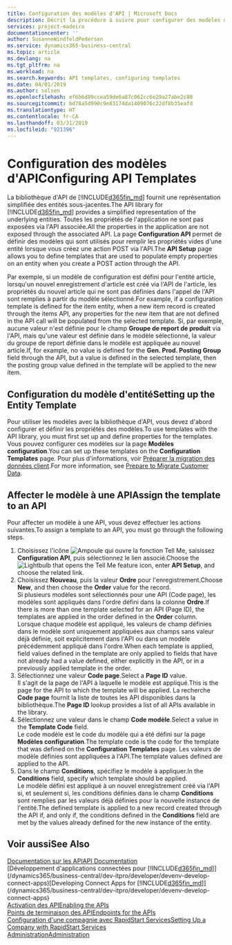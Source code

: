 ```yaml
---
title: Configuration des modèles d'API | Microsoft Docs
description: Décrit la procédure à suivre pour configurer des modèles d'API pour Dynamics 365 Business Central.
services: project-madeira
documentationcenter: ''
author: SusanneWindfeldPedersen
ms.service: dynamics365-business-central
ms.topic: article
ms.devlang: na
ms.tgt_pltfrm: na
ms.workload: na
ms.search.keywords: API templates, configuring templates
ms.date: 04/01/2019
ms.author: solsen
ms.openlocfilehash: ef6b6d89ccea59de6a87c062cc6e29a27abe2c88
ms.sourcegitcommit: bd78a5d990c9e83174da1409076c22df8b35eafd
ms.translationtype: HT
ms.contentlocale: fr-CA
ms.lasthandoff: 03/31/2019
ms.locfileid: "921396"
---
```

# <a name="configuring-api-templates"></a><span data-ttu-id="807dc-103">Configuration des modèles d'API</span><span class="sxs-lookup"><span data-stu-id="807dc-103">Configuring API Templates</span></span>
<span data-ttu-id="807dc-104">La bibliothèque d'API de [!INCLUDE[d365fin_md](includes/d365fin_md.md)] fournit une représentation simplifiée des entités sous-jacentes.</span><span class="sxs-lookup"><span data-stu-id="807dc-104">The API library for [!INCLUDE[d365fin_md](includes/d365fin_md.md)] provides a simplified representation of the underlying entities.</span></span> <span data-ttu-id="807dc-105">Toutes les propriétés de l'application ne sont pas exposées via l'API associée.</span><span class="sxs-lookup"><span data-stu-id="807dc-105">All the properties in the application are not exposed through the associated API.</span></span> <span data-ttu-id="807dc-106">La page **Configuration API** permet de définir des modèles qui sont utilisés pour remplir les propriétés vides d'une entité lorsque vous créez une action POST via l'API.</span><span class="sxs-lookup"><span data-stu-id="807dc-106">The **API Setup** page allows you to define templates that are used to populate empty properties on an entity when you create a POST action through the API.</span></span> 

<span data-ttu-id="807dc-107">Par exemple, si un modèle de configuration est défini pour l'entité article, lorsqu'un nouvel enregistrement d'article est créé via l'API de l'article, les propriétés du nouvel article qui ne sont pas définies dans l'appel de l'API sont remplies à partir du modèle sélectionné.</span><span class="sxs-lookup"><span data-stu-id="807dc-107">For example, if a configuration template is defined for the item entity, when a new item record is created through the items API, any properties for the new item that are not defined in the API call will be populated from the selected template.</span></span> <span data-ttu-id="807dc-108">Si, par exemple, aucune valeur n'est définie pour le champ **Groupe de report de produit** via l'API, mais qu'une valeur est définie dans le modèle sélectionné, la valeur du groupe de report définie dans le modèle est appliquée au nouvel article.</span><span class="sxs-lookup"><span data-stu-id="807dc-108">If, for example, no value is defined for the **Gen. Prod. Posting Group** field through the API, but a value is defined in the selected template, then the posting group value defined in the template will be applied to the new item.</span></span> 

## <a name="setting-up-the-entity-template"></a><span data-ttu-id="807dc-109">Configuration du modèle d'entité</span><span class="sxs-lookup"><span data-stu-id="807dc-109">Setting up the Entity Template</span></span>
<span data-ttu-id="807dc-110">Pour utiliser les modèles avec la bibliothèque d'API, vous devez d'abord configurer et définir les propriétés des modèles.</span><span class="sxs-lookup"><span data-stu-id="807dc-110">To use templates with the API library, you must first set up and define properties for the templates.</span></span> <span data-ttu-id="807dc-111">Vous pouvez configurer ces modèles sur la page **Modèles configuration**.</span><span class="sxs-lookup"><span data-stu-id="807dc-111">You can set up these templates on the **Configuration Templates** page.</span></span> <span data-ttu-id="807dc-112">Pour plus d'informations, voir [Préparer la migration des données client](admin-use-templates-to-prepare-customer-data-for-migration.md).</span><span class="sxs-lookup"><span data-stu-id="807dc-112">For more information, see [Prepare to Migrate Customer Data](admin-use-templates-to-prepare-customer-data-for-migration.md).</span></span> 

## <a name="assign-the-template-to-an-api"></a><span data-ttu-id="807dc-113">Affecter le modèle à une API</span><span class="sxs-lookup"><span data-stu-id="807dc-113">Assign the template to an API</span></span>

<span data-ttu-id="807dc-114">Pour affecter un modèle à une API, vous devez effectuer les actions suivantes.</span><span class="sxs-lookup"><span data-stu-id="807dc-114">To assign a template to an API, you must go through the following steps.</span></span>

1. <span data-ttu-id="807dc-115">Choisissez l'icône ![Ampoule qui ouvre la fonction Tell Me](media/ui-search/search_small.png "Dites-moi ce que vous voulez faire"), saisissez **Configuration API**, puis sélectionnez le lien associé.</span><span class="sxs-lookup"><span data-stu-id="807dc-115">Choose the ![Lightbulb that opens the Tell Me feature](media/ui-search/search_small.png "Tell me what you want to do") icon, enter **API Setup**, and choose the related link.</span></span>
2. <span data-ttu-id="807dc-116">Choisissez **Nouveau**, puis la valeur **Ordre** pour l'enregistrement.</span><span class="sxs-lookup"><span data-stu-id="807dc-116">Choose **New**, and then choose the **Order** value for the record.</span></span>  
<span data-ttu-id="807dc-117">Si plusieurs modèles sont sélectionnés pour une API (Code page), les modèles sont appliqués dans l'ordre défini dans la colonne **Ordre**.</span><span class="sxs-lookup"><span data-stu-id="807dc-117">If there is more than one template selected for an API (Page ID), the templates are applied in the order defined in the **Order** column.</span></span>   
<span data-ttu-id="807dc-118">Lorsque chaque modèle est appliqué, les valeurs de champ définies dans le modèle sont uniquement appliquées aux champs sans valeur déjà définie, soit explicitement dans l'API ou dans un modèle précédemment appliqué dans l'ordre.</span><span class="sxs-lookup"><span data-stu-id="807dc-118">When each template is applied, field values defined in the template are only applied to fields that have not already had a value defined, either explicitly in the API, or in a previously applied template in the order.</span></span> 
3. <span data-ttu-id="807dc-119">Sélectionnez une valeur **Code page**.</span><span class="sxs-lookup"><span data-stu-id="807dc-119">Select a **Page ID** value.</span></span>  
<span data-ttu-id="807dc-120">Il s'agit de la page de l'API à laquelle le modèle est appliqué.</span><span class="sxs-lookup"><span data-stu-id="807dc-120">This is the page for the API to which the template will be applied.</span></span> <span data-ttu-id="807dc-121">La recherche **Code page** fournit la liste de toutes les API disponibles dans la bibliothèque.</span><span class="sxs-lookup"><span data-stu-id="807dc-121">The **Page ID** lookup provides a list of all APIs available in the library.</span></span>
4. <span data-ttu-id="807dc-122">Sélectionnez une valeur dans le champ **Code modèle**.</span><span class="sxs-lookup"><span data-stu-id="807dc-122">Select a value in the **Template Code** field.</span></span>  
<span data-ttu-id="807dc-123">Le code modèle est le code du modèle qui a été défini sur la page **Modèles configuration**.</span><span class="sxs-lookup"><span data-stu-id="807dc-123">The template code is the code for the template that was defined on the **Configuration Templates** page.</span></span> <span data-ttu-id="807dc-124">Les valeurs de modèle définies sont appliquées à l'API.</span><span class="sxs-lookup"><span data-stu-id="807dc-124">The template values defined are applied to the API.</span></span> 
5. <span data-ttu-id="807dc-125">Dans le champ **Conditions**, spécifiez le modèle à appliquer.</span><span class="sxs-lookup"><span data-stu-id="807dc-125">In the **Conditions** field, specify which template should be applied.</span></span>  
<span data-ttu-id="807dc-126">Le modèle défini est appliqué à un nouvel enregistrement créé via l'API si, et seulement si, les conditions définies dans le champ **Conditions** sont remplies par les valeurs déjà définies pour la nouvelle instance de l'entité.</span><span class="sxs-lookup"><span data-stu-id="807dc-126">The defined template is applied to a new record created through the API if, and only if, the conditions defined in the **Conditions** field are met by the values already defined for the new instance of the entity.</span></span>

## <a name="see-also"></a><span data-ttu-id="807dc-127">Voir aussi</span><span class="sxs-lookup"><span data-stu-id="807dc-127">See Also</span></span>
[<span data-ttu-id="807dc-128">Documentation sur les API</span><span class="sxs-lookup"><span data-stu-id="807dc-128">API Documentation</span></span>](/dynamics-nav/fin-graph)  
<span data-ttu-id="807dc-129">[Développement d'applications connectées pour [!INCLUDE[d365fin_md](includes/d365fin_md.md)]](/dynamics365/business-central/dev-itpro/developer/devenv-develop-connect-apps)</span><span class="sxs-lookup"><span data-stu-id="807dc-129">[Developing Connect Apps for [!INCLUDE[d365fin_md](includes/d365fin_md.md)]](/dynamics365/business-central/dev-itpro/developer/devenv-develop-connect-apps)</span></span>  
[<span data-ttu-id="807dc-130">Activation des API</span><span class="sxs-lookup"><span data-stu-id="807dc-130">Enabling the APIs</span></span>](/dynamics-nav/enabling-apis-for-dynamics-nav)  
[<span data-ttu-id="807dc-131">Points de terminaison des API</span><span class="sxs-lookup"><span data-stu-id="807dc-131">Endpoints for the APIs</span></span>](/dynamics-nav/endpoints-apis-for-dynamics)  
[<span data-ttu-id="807dc-132">Configuration d'une compagnie avec RapidStart Services</span><span class="sxs-lookup"><span data-stu-id="807dc-132">Setting Up a Company with RapidStart Services</span></span>](admin-set-up-a-company-with-rapidstart.md)  
[<span data-ttu-id="807dc-133">Administration</span><span class="sxs-lookup"><span data-stu-id="807dc-133">Administration</span></span>](admin-setup-and-administration.md)